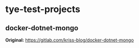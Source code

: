 # tye-test-projects

## docker-dotnet-mongo
<b>Original:</b> https://gitlab.com/kriss-blog/docker-dotnet-mongo
